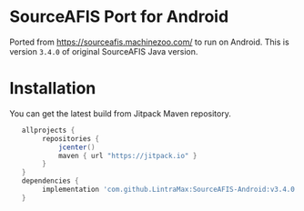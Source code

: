 # SourceAFIS Port for Android

Ported from https://sourceafis.machinezoo.com/ to run on Android.
This is version `3.4.0` of original SourceAFIS Java version.

# Installation

You can get the latest build from Jitpack Maven repository.

```gradle
   allprojects {
        repositories {
            jcenter()
            maven { url "https://jitpack.io" }
        }
   }
   dependencies {
        implementation 'com.github.LintraMax:SourceAFIS-Android:v3.4.0'
   }
```
